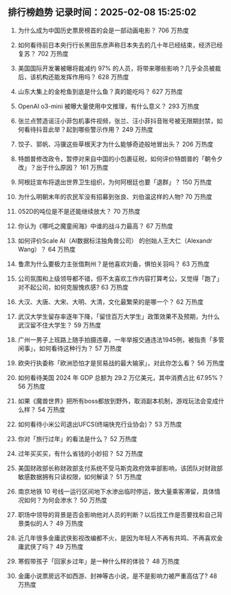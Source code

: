 
## 排行榜趋势 记录时间：2025-02-08 15:25:02
  
  1. 为什么成为中国历史票房榜首的会是一部动画电影？ 706 万热度
    
  2. 如何看待前日本央行行长黑田东彦声称日本失去的几十年已经结束，经济已经复苏？ 702 万热度
    
  3. 美国国际开发署被曝将裁减约 97% 的人员，将带来哪些影响？几乎全员被裁后，该机构还能发挥作用吗？ 628 万热度
    
  4. 山东大集上的金枪鱼到底是什么鱼？真的能吃吗？ 627 万热度
    
  5. OpenAI o3-mini 被曝大量使用中文推理，有什么意义？ 293 万热度
    
  6. 张兰点赞造谣汪小菲包机事件视频，张兰、汪小菲抖音账号被无限期封禁，如何看待抖音此举？起到哪些警示作用？ 249 万热度
    
  7. 饺子、郭帆、冯骥这些草根天才为什么能够奇迹般地冒出头？ 206 万热度
    
  8. 特朗普修改政令，暂停对来自中国的小包裹征税，如何评价特朗普的「朝令夕改」？出于什么原因？ 161 万热度
    
  9. 阿根廷宣布将退出世界卫生组织，为何阿根廷也要「退群」？ 150 万热度
    
  10. 为什么明朝末年的农民军没有招募到张良、刘伯温这样的人物? 70 万热度
    
  11. 052D的吨位是不是还能继续放大？ 70 万热度
    
  12. 你认为《哪吒之魔童闹海》中谁的战斗力最高？ 67 万热度
    
  13. 如何评价Scale AI（AI数据标注独角兽公司） 的创始人王大仁（Alexandr Wang）？ 64 万热度
    
  14. 鲁肃为什么要极力主张借荆州？是他喜欢刘备，惧怕关羽吗？ 63 万热度
    
  15. 公司氛围和上级领导都不错，但不太喜欢工作内容打算考公，又觉得「跑了」对不起公司，如何克服愧疚感? 63 万热度
    
  16. 大汉、大唐、大宋、大明、大清，文化最繁荣的是哪一个？ 62 万热度
    
  17. 武汉大学生留存率逐年下降，「留住百万大学生」政策效果不及预期，为什么武汉留不住大学生？ 59 万热度
    
  18. 广州一男子上班路上随手拍摄违章，一年举报交通违法1945例，被指责「多管闲事」，如何看待这种行为？ 57 万热度
    
  19. 欧央行执委称「欧洲恐怕才是贸易战的最大输家」，对此你怎么看？ 56 万热度
    
  20. 如何看待美国 2024 年 GDP 总额为 29.2 万亿美元，其中消费占比 67.95%？ 56 万热度
    
  21. 如果《魔兽世界》把所有boss都放到野外，取消副本机制，游戏玩法会变成什么样？ 54 万热度
    
  22. 如何看待小米公司退出UFCS(终端快充行业协会)？ 53 万热度
    
  23. 你对「旅行过年」的看法是什么？ 52 万热度
    
  24. 过年买买买，有什么省钱的小妙招？ 52 万热度
    
  25. 美国财政部长称财政部支付系统不受马斯克政府效率部影响，该团队对财政部敏感数据拥有只读权限，如何解读？ 51 万热度
    
  26. 南京地铁 10 号线一运行区间地下水渗出临时停运，致大量乘客滞留，具体情况如何？为何会渗水？ 50 万热度
    
  27. 职场中领导的背景是否会影响他对人员的判断？以后找工作是否要找和自己背景类似的人？ 49 万热度
    
  28. 近几年很多金庸武侠影视改编都不火，是因为年轻人不再有共鸣、不再喜欢金庸武侠了吗？ 49 万热度
    
  29. 寒假带孩子「回家乡过年」是一种什么样的体验？ 48 万热度
    
  30. 金庸小说票房远不如西游、封神等古小说，是不是影响力被严重高估了? 48 万热度
    